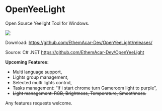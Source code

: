 # OpenYeeLight
Open Source Yeelight Tool for Windows.

![](https://i.imgur.com/CnkDqju.png)

Download: https://github.com/EthemAcar-Dev/OpenYeeLight/releases/

Source: C# .NET https://github.com/EthemAcar-Dev/OpenYeeLight

**Upcoming Features:**
- Multi language support,
- Lights group management,
- Selected multi lights control,
- Tasks management: “If i start chrome turn Gameroom light to purple”,
- ~~Light management: RGB, Brightness, Temperature, Smoothness.~~

Any features requests welcome.
